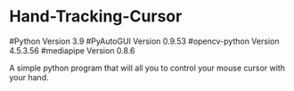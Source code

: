 # Hand-Tracking-Cursor
#Python Version 3.9
#PyAutoGUI Version 0.9.53
#opencv-python Version 4.5.3.56
#mediapipe Version 0.8.6

A simple python program that will all you to control your mouse cursor with your hand.
